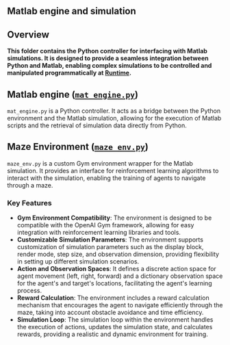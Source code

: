 ## Matlab engine and simulation
## Overview

**This folder contains the Python controller for interfacing with Matlab simulations. It is designed to provide a seamless integration between Python and Matlab, enabling complex simulations to be controlled and manipulated programmatically at <ins>Runtime</ins>.**

## Matlab engine ([`mat_engine.py`](./Matlab2Py/mat_engine.py))
`mat_engine.py` is a Python controller. It acts as a bridge between the Python environment and the Matlab simulation, allowing for the execution of Matlab scripts and the retrieval of simulation data directly from Python.

## Maze Environment ([`maze_env.py`](maze_env.py))

`maze_env.py` is a custom Gym environment wrapper for the Matlab simulation. It provides an interface for reinforcement learning algorithms to interact with the simulation, enabling the training of agents to navigate through a maze.

### Key Features

- **Gym Environment Compatibility**: The environment is designed to be compatible with the OpenAI Gym framework, allowing for easy integration with reinforcement learning libraries and tools.
- **Customizable Simulation Parameters**: The environment supports customization of simulation parameters such as the display block, render mode, step size, and observation dimension, providing flexibility in setting up different simulation scenarios.
- **Action and Observation Spaces**: It defines a discrete action space for agent movement (left, right, forward) and a dictionary observation space for the agent's and target's locations, facilitating the agent's learning process.
- **Reward Calculation**: The environment includes a reward calculation mechanism that encourages the agent to navigate efficiently through the maze, taking into account obstacle avoidance and time efficiency.
- **Simulation Loop**: The simulation loop within the environment handles the execution of actions, updates the simulation state, and calculates rewards, providing a realistic and dynamic environment for training.
